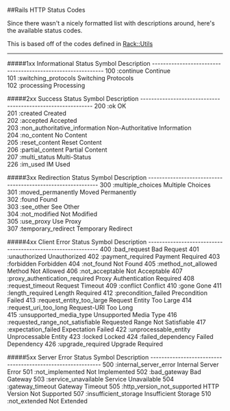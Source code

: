 ##Rails HTTP Status Codes

Since there wasn't a nicely formatted list with descriptions around, here's the available status codes.

This is based off of the codes defined in [Rack::Utils](https://github.com/rack/rack/blob/master/lib/rack/utils.rb#L480)

---

#####1xx Informational
    Status   Symbol                           Description
    ------------------------------------------------------------
    100      :continue                        Continue                         
    101      :switching_protocols             Switching Protocols                         
    102      :processing                      Processing                       
     
#####2xx Success
    Status   Symbol                           Description
    ------------------------------------------------------------
    200      :ok                              OK                         
    201      :created                         Created                         
    202      :accepted                        Accepted                         
    203      :non_authoritative_information   Non-Authoritative Information                         
    204      :no_content                      No Content                         
    205      :reset_content                   Reset Content                         
    206      :partial_content                 Partial Content                         
    207      :multi_status                    Multi-Status                         
    226      :im_used                         IM Used                         
     
#####3xx Redirection
    Status   Symbol                           Description
    ------------------------------------------------------------
    300      :multiple_choices                Multiple Choices                         
    301      :moved_permanently               Moved Permanently                         
    302      :found                           Found                         
    303      :see_other                       See Other                         
    304      :not_modified                    Not Modified                         
    305      :use_proxy                       Use Proxy                         
    307      :temporary_redirect              Temporary Redirect                         
     
#####4xx Client Error
    Status   Symbol                           Description
    ------------------------------------------------------------
    400      :bad_request                     Bad Request
    401      :unauthorized                    Unauthorized
    402      :payment_required                Payment Required
    403      :forbidden                       Forbidden
    404      :not_found                       Not Found
    405      :method_not_allowed              Method Not Allowed
    406      :not_acceptable                  Not Acceptable
    407      :proxy_authentication_required   Proxy Authentication Required
    408      :request_timeout                 Request Timeout
    409      :conflict                        Conflict
    410      :gone                            Gone
    411      :length_required                 Length Required
    412      :precondition_failed             Precondition Failed
    413      :request_entity_too_large        Request Entity Too Large
    414      :request_uri_too_long            Request-URI Too Long  
    415      :unsupported_media_type          Unsupported Media Type
    416      :requested_range_not_satisfiable Requested Range Not Satisfiable
    417      :expectation_failed              Expectation Failed
    422      :unprocessable_entity            Unprocessable Entity
    423      :locked                          Locked
    424      :failed_dependency               Failed Dependency
    426      :upgrade_required                Upgrade Required
     
#####5xx Server Error
    Status   Symbol                           Description
    ------------------------------------------------------------
    500      :internal_server_error           Internal Server Error
    501      :not_implemented                 Not Implemented
    502      :bad_gateway                     Bad Gateway
    503      :service_unavailable             Service Unavailable
    504      :gateway_timeout                 Gateway Timeout
    505      :http_version_not_supported      HTTP Version Not Supported
    507      :insufficient_storage            Insufficient Storage
    510      :not_extended                    Not Extended
